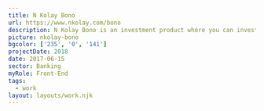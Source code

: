 ```yaml
---
title: N Kolay Bono
url: https://www.nkolay.com/bono
description: N Kolay Bono is an investment product where you can invest your money at high interest rates throughout the maturity of the bond.
picture: nkolay-bono
bgcolor: ['235', '0', '141']
projectDate: 2018
date: 2017-06-15
sector: Banking
myRole: Front-End
tags:
  - work
layout: layouts/work.njk
---
```

